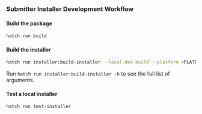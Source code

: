 ### Submitter Installer Development Workflow
#### Build the package

```bash
hatch run build
```

#### Build the installer

```bash
hatch run installer:build-installer --local-dev-build --platform <PLATFORM> [--install-builder-location <LOCATION> --output-dir <DIR>]
```

Run `hatch run installer:build-installer -h` to see the full list of arguments.


#### Test a local installer
```bash
hatch run test-installer
```